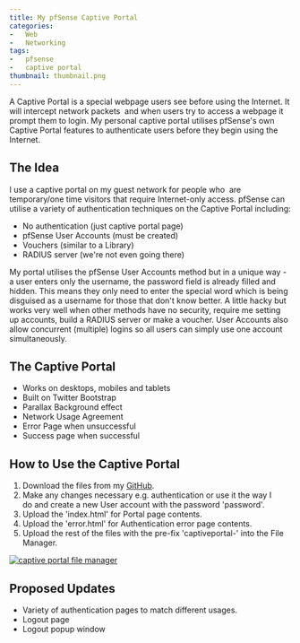 ```yaml
---
title: My pfSense Captive Portal
categories:
-   Web
-   Networking
tags:
-   pfsense
-   captive portal
thumbnail: thumbnail.png
---
```


A Captive Portal is a special webpage users see before using the Internet. It will intercept network packets  and when users try to access a webpage it prompt them to login. My personal captive portal utilises pfSense's own Captive Portal features to authenticate users before they begin using the Internet.

<!-- more -->

## The Idea

I use a captive portal on my guest network for people who  are temporary/one time visitors that require Internet-only access. pfSense can utilise a variety of authentication techniques on the Captive Portal including:

*   No authentication (just captive portal page)
*   pfSense User Accounts (must be created)
*   Vouchers (similar to a Library)
*   RADIUS server (we're not even going there)

My portal utilises the pfSense User Accounts method but in a unique way - a user enters only the username, the password field is already filled and hidden. This means they only need to enter the special word which is being disguised as a username for those that don't know better. A little hacky but works very well when other methods have no security, require me setting up accounts, build a RADIUS server or make a voucher. User Accounts also allow concurrent (multiple) logins so all users can simply use one account simultaneously.

## The Captive Portal

*   Works on desktops, mobiles and tablets
*   Built on Twitter Bootstrap
*   Parallax Background effect
*   Network Usage Agreement
*   Error Page when unsuccessful
*   Success page when successful

## How to Use the Captive Portal

1.  Download the files from my [GitHub](https://github.com/calvinbui/pfsense-captive-portal).
2.  Make any changes necessary e.g. authentication or use it the way I do and create a new User account with the password 'password'.
3.  Upload the 'index.html' for Portal page contents.
4.  Upload the 'error.html' for Authentication error page contents.
5.  Upload the rest of the files with the pre-fix 'captiveportal-' into the File Manager. 

[![captive portal file manager]({{page.images}}capture2.png)]({{page.images}}capture2.png)

## Proposed Updates

*   Variety of authentication pages to match different usages.
*   Logout page
*   Logout popup window
